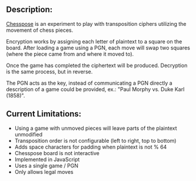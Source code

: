 ## Description:

[Chesspose](https://undaumbra.github.io/chesspose/web/) is an experiment to play with transposition ciphers utilizing the movement of chess pieces.

Encryption works by assigning each letter of plaintext to a square on the board. After loading a game using a PGN, each move will swap two squares (where the piece came from and where it moved to).

Once the game has completed the ciphertext will be produced. Decryption is the same process, but in reverse.

The PGN acts as the key, instead of communicating a PGN directly a description of a game could be provided, ex.: "Paul Morphy vs. Duke Karl (1858)".

## Current Limitations:
- Using a game with unmoved pieces will leave parts of the plaintext unmodified
- Transposition order is not configurable (left to right, top to bottom)
- Adds space characters for padding when plaintext is not % 64
- Chesspose board is not interactive
- Implemented in JavaScript
- Uses a single game / PGN
- Only allows legal moves

